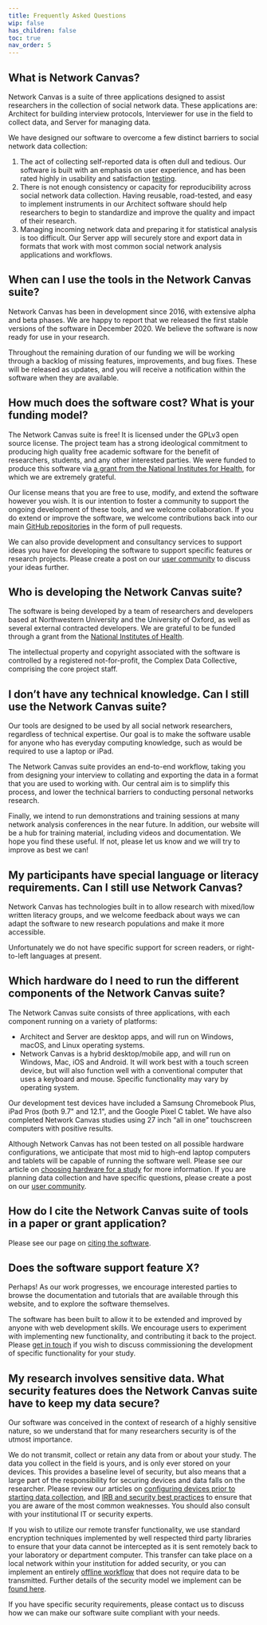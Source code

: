 ```yaml
---
title: Frequently Asked Questions
wip: false
has_children: false
toc: true
nav_order: 5
---
```


## What is Network Canvas?

Network Canvas is a suite of three applications designed to assist researchers in the collection of social network data. These applications are: Architect for building interview protocols, Interviewer for use in the field to collect data, and Server for managing data.

We have designed our software to overcome a few distinct barriers to social network data collection:

1. The act of collecting self-reported data is often dull and tedious. Our software is built with an emphasis on user experience, and has been rated highly in usability and satisfaction [testing](http://dl.acm.org/citation.cfm?id=2858368).
2. There is not enough consistency or capacity for reproducibility across social network data collection. Having reusable, road-tested, and easy to implement instruments in our Architect software should help researchers to begin to standardize and improve the quality and impact of their research.
3. Managing incoming network data and preparing it for statistical analysis is too difficult. Our Server app will securely store and export data in formats that work with most common social network analysis applications and workflows.

## When can I use the tools in the Network Canvas suite?

Network Canvas has been in development since 2016, with extensive alpha and beta phases. We are happy to report that we released the first stable versions of the software in December 2020. We believe the software is now ready for use in your research.

Throughout the remaining duration of our funding we will be working through a backlog of missing features, improvements, and bug fixes. These will be released as updates, and you will receive a notification within the software when they are available.

## How much does the software cost? What is your funding model?

The Network Canvas suite is free! It is licensed under the GPLv3 open source license. The project team has a strong ideological commitment to producing high quality free academic software for the benefit of researchers, students, and any other interested parties. We were funded to produce this software via [a grant from the National Institutes for Health](https://projectreporter.nih.gov/project_info_description.cfm?aid=9306043&icde=35540823&ddparam=&ddvalue=&ddsub=&cr=1&csb=default&cs=ASC&pball=), for which we are extremely grateful.

Our license means that you are free to use, modify, and extend the software however you wish. It is our intention to foster a community to support the ongoing development of these tools, and we welcome collaboration. If you do extend or improve the software, we welcome contributions back into our main [GitHub repositories](https://github.com/complexdatacollective) in the form of pull requests.

We can also provide development and consultancy services to support ideas you have for developing the software to support specific features or research projects. Please create a post on our [user community](https://community.networkcanvas.com) to discuss your ideas further.

## Who is developing the Network Canvas suite?

The software is being developed by a team of researchers and developers based at Northwestern University and the University of Oxford, as well as several external contracted developers. We are grateful to be funded through a grant from the [National Institutes of Health](https://projectreporter.nih.gov/project_info_description.cfm?aid=9306043&icde=35540823&ddparam=&ddvalue=&ddsub=&cr=1&csb=default&cs=ASC&pball=).

The intellectual property and copyright associated with the software is controlled by a registered not-for-profit, the Complex Data Collective, comprising the core project staff.

## I don’t have any technical knowledge. Can I still use the Network Canvas suite?

Our tools are designed to be used by all social network researchers, regardless of technical expertise. Our goal is to make the software usable for anyone who has everyday computing knowledge, such as would be required to use a laptop or iPad.

The Network Canvas suite provides an end-to-end workflow, taking you from designing your interview to collating and exporting the data in a format that you are used to working with. Our central aim is to simplify this process, and lower the technical barriers to conducting personal networks research.

Finally, we intend to run demonstrations and training sessions at many network analysis conferences in the near future. In addition, our website will be a hub for training material, including videos and documentation. We hope you find these useful. If not, please let us know and we will try to improve as best we can!

## My participants have special language or literacy requirements. Can I still use Network Canvas?

Network Canvas has technologies built in to allow research with mixed/low written literacy groups, and we welcome feedback about ways we can adapt the software to new research populations and make it more accessible.

Unfortunately we do not have specific support for screen readers, or right-to-left languages at present.

## Which hardware do I need to run the different components of the Network Canvas suite?

The Network Canvas suite consists of three applications, with each component running on a variety of platforms:

- Architect and Server are desktop apps, and will run on Windows, macOS, and Linux operating systems.
- Network Canvas is a hybrid desktop/mobile app, and will run on Windows, Mac, iOS and Android. It will work best with a touch screen device, but will also function well with a conventional computer that uses a keyboard and mouse. Specific functionality may vary by operating system.

Our development test devices have included a Samsung Chromebook Plus, iPad Pros (both 9.7" and 12.1", and the Google Pixel C tablet. We have also completed Network Canvas studies using 27 inch “all in one” touchscreen computers with positive results.

Although Network Canvas has not been tested on all possible hardware configurations, we anticipate that most mid to high-end laptop computers and tablets will be capable of running the software well. Please see our article on [choosing hardware for a study](./how-to/choosing-hardware) for more information. If you are planning data collection and have specific questions, please create a post on our [user community](https://community.networkcanvas.com).

## How do I cite the Network Canvas suite of tools in a paper or grant application?

Please see our page on [citing the software](./citing-the-software).

## Does the software support feature X?

Perhaps! As our work progresses, we encourage interested parties to browse the documentation and tutorials that are available through this website, and to explore the software themselves.

The software has been built to allow it to be extended and improved by anyone with web development skills. We encourage users to experiment with implementing new functionality, and contributing it back to the project. Please [get in touch](mailto:info@networkcanvas.com) if you wish to discuss commissioning the development of specific functionality for your study.

## My research involves sensitive data. What security features does the Network Canvas suite have to keep my data secure?

Our software was conceived in the context of research of a highly sensitive nature, so we understand that for many researchers security is of the utmost importance.

We do not transmit, collect or retain any data from or about your study. The data you collect in the field is yours, and is only ever stored on your devices. This provides a baseline level of security, but also means that a large part of the responsibility for securing devices and data falls on the researcher. Please review our articles on [configuring devices prior to starting data collection](./how-to/configuring-devices), and [IRB and security best practices](_reference/irb-best-practices) to ensure that you are aware of the most common weaknesses. You should also consult with your institutional IT or security experts.

If you wish to utilize our remote transfer functionality, we use standard encryption techniques implemented by well respected third party libraries to ensure that your data cannot be intercepted as it is sent remotely back to your laboratory or department computer. This transfer can take place on a local network within your institution for added security, or you can implement an entirely [offline workflow](./tutorials/offline-data-management-workflow) that does not require data to be transmitted. Further details of the security model we implement can be [found here](_reference/security-model).

If you have specific security requirements, please contact us to discuss how we can make our software suite compliant with your needs.
